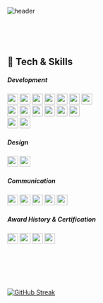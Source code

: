 <!--
**oceanooooo/oceanooooo** is a ✨ _special_ ✨ repository because its `README.md` (this file) appears on your GitHub profile.

Here are some ideas to get you started:

- 🔭 I’m currently working on ...
- 🌱 I’m currently learning ...
- 👯 I’m looking to collaborate on ...
- 🤔 I’m looking for help with ...
- 💬 Ask me about ...
- 📫 How to reach me: ...
- 😄 Pronouns: ...
- ⚡ Fun fact: ...
-->
![header](https://capsule-render.vercel.app/api?type=Soft&color=gradient&height=200&section=header&text=ocean&fontSize=50&fontAlignY=44&desc=Apple%20Developer%20Academy%20@%20POSTECH%202기&descSize=28&descAlignY=70&animation=fadeIn)


<br>
<br>
<br>


<h2>🔩 Tech & Skills</h2>
<h5>Development</h5>
<div style="float: .left">
    <img height="24" src="https://img.shields.io/badge/SwiftUI-blue"> 
    <img height="24" src="https://img.shields.io/badge/UIKit-blue"> 
    <img height="24" src="https://img.shields.io/badge/JAVA-blue"> 
    <img height="24" src="https://img.shields.io/badge/JavaScript-blue"> 
    <img height="24" src="https://img.shields.io/badge/node.js-blue"> 
    <img height="24" src="https://img.shields.io/badge/react.js-blue"> 
    <img height="24" src="https://img.shields.io/badge/C++-blue"> <br>
    <img height="24" src="https://img.shields.io/badge/Xcode-blue"> 
    <img height="24" src="https://img.shields.io/badge/VScode-blue"> 
    <img height="24" src="https://img.shields.io/badge/AndroidStudio-blue"> 
    <img height="24" src="https://img.shields.io/badge/eclipse-blue"> 
    <img height="24" src="https://img.shields.io/badge/firebase-blue"> 
    <img height="24" src="https://img.shields.io/badge/MySQL-blue"> <br>
    <img height="24" src="https://img.shields.io/badge/Arduino-blue"> 
    <img height="24" src="https://img.shields.io/badge/RaspberryPi-blue"> 
</div>

<h5>Design</h5>
<div style="float: .left">
    <img height="24" src="https://img.shields.io/badge/Figma-red"> 
    <img height="24" src="https://img.shields.io/badge/Sketch-red"> <br>
</div>

<h5>Communication</h5>
<div style="float: .left">
    <img height="24" src="https://img.shields.io/badge/Github-yellow"> 
    <img height="24" src="https://img.shields.io/badge/Notion-yellow"> 
    <img height="24" src="https://img.shields.io/badge/Slack-yellow">
    <img height="24" src="https://img.shields.io/badge/Teams-yellow">
    <img height="24" src="https://img.shields.io/badge/Discord-yellow">
</div>

<h5>Award History & Certification</h5>
<div style="float: .left">
    <img height="24" src="https://img.shields.io/badge/SeSACTHONN 대상-green"> 
    <img height="24" src="https://img.shields.io/badge/정보처리기사-green"> 
    <img height="24" src="https://img.shields.io/badge/ISTQB CTFL-green"> 
    <img height="24" src="https://img.shields.io/badge/ISTQB CTBL-green"> 
</div>

<br>
<br>
<br>
<br>

<h2> </h2>

[![GitHub Streak](https://streak-stats.demolab.com?user=oceanooooo&theme=transparent&date_format=%5BY.%5Dn.j)](https://git.io/streak-stats)
